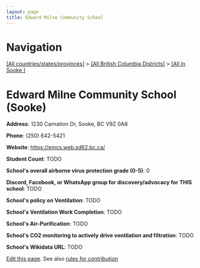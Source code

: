 ```yaml
---
layout: page
title: Edward Milne Community School
---
```

# Navigation

[[All countries/states/provinces]](../../..) > [[All British Columbia Districts]](../..) > [[All In Sooke ]](..)

# Edward Milne Community School (Sooke)

**Address**: 1230 Carnation Dr, Sooke, BC V9Z 0A8

**Phone**: (250) 642-5421

**Website**: <https://emcs.web.sd62.bc.ca/>

**Student Count**: TODO

**School's overall airborne virus protection grade (0-5)**: 0

**Discord, Facebook, or WhatsApp group for discovery/advocacy for THIS school**: TODO

**School's policy on Ventilation**: TODO

**School's Ventilation Work Completion**: TODO

**School's Air-Purification**: TODO

**School's CO2 monitoring to actively drive ventilation and filtration**: TODO

**School's Wikidata URL**: TODO


[Edit this page](https://github.com/ventilate-schools/BC/edit/main/./Sooke/Edward_Milne_Community_School.md). See also [rules for contribution](../../../contribution-rules/)